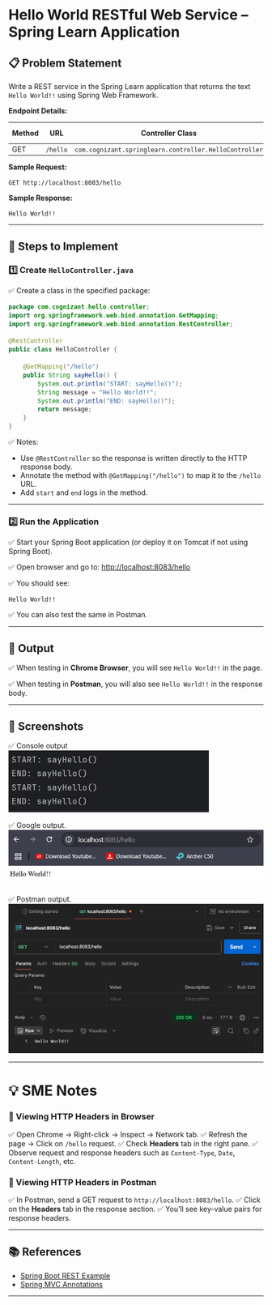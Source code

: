 # Hello World RESTful Web Service – Spring Learn Application

## 📋 Problem Statement

Write a REST service in the Spring Learn application that returns the text `Hello World!!` using Spring Web Framework.

**Endpoint Details:**

| Method | URL      | Controller Class                                       | Method Name  |
| ------ | -------- | ------------------------------------------------------ | ------------ |
| GET    | `/hello` | `com.cognizant.springlearn.controller.HelloController` | `sayHello()` |

**Sample Request:**

```
GET http://localhost:8083/hello
```

**Sample Response:**

```
Hello World!!
```

---

## 🚀 Steps to Implement

### 1️⃣ Create `HelloController.java`

✅ Create a class in the specified package:

```java
package com.cognizant.hello.controller;
import org.springframework.web.bind.annotation.GetMapping;
import org.springframework.web.bind.annotation.RestController;

@RestController
public class HelloController {

    @GetMapping("/hello")
    public String sayHello() {
        System.out.println("START: sayHello()");
        String message = "Hello World!!";
        System.out.println("END: sayHello()");
        return message;
    }
}
```

✅ Notes:

- Use `@RestController` so the response is written directly to the HTTP response body.
- Annotate the method with `@GetMapping("/hello")` to map it to the `/hello` URL.
- Add `start` and `end` logs in the method.

---

### 2️⃣ Run the Application

✅ Start your Spring Boot application (or deploy it on Tomcat if not using Spring Boot).

✅ Open browser and go to: [http://localhost:8083/hello](http://localhost:8083/hello)

✅ You should see:

```
Hello World!!
```

✅ You can also test the same in Postman.

---

## 📸 Output

✅ When testing in **Chrome Browser**, you will see `Hello World!!` in the page.

✅ When testing in **Postman**, you will also see `Hello World!!` in the response body.

---

## 📄 Screenshots

✅ Console output
![alt text](screenshots\Output-console.png)

✅ Google output.
![alt text](screenshots\Output-google.png)

✅ Postman output.
![alt text](screenshots\Output-postman.png)


---

# 💡 SME Notes

### 🌟 Viewing HTTP Headers in Browser

✅ Open Chrome → Right-click → Inspect → Network tab. ✅ Refresh the page → Click on `/hello` request. ✅ Check **Headers** tab in the right pane. ✅ Observe request and response headers such as `Content-Type`, `Date`, `Content-Length`, etc.

### 🌟 Viewing HTTP Headers in Postman

✅ In Postman, send a GET request to `http://localhost:8083/hello`. ✅ Click on the **Headers** tab in the response section. ✅ You’ll see key-value pairs for response headers.

---

## 📚 References

- [Spring Boot REST Example](https://spring.io/guides/gs/rest-service/)
- [Spring MVC Annotations](https://docs.spring.io/spring-framework/docs/current/reference/html/web.html#mvc-ann-annotated-controllers)

---